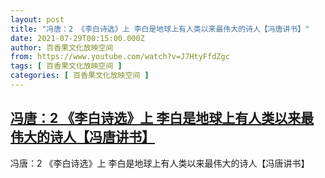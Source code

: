 ```yaml
---
layout: post
title: "冯唐：2 《李白诗选》上 李白是地球上有人类以来最伟大的诗人【冯唐讲书】"
date: 2021-07-29T00:15:00.000Z
author: 百香果文化放映空间
from: https://www.youtube.com/watch?v=J7HtyFfdZgc
tags: [ 百香果文化放映空间 ]
categories: [ 百香果文化放映空间 ]
---
```

<!--1627517700000-->
[冯唐：2 《李白诗选》上 李白是地球上有人类以来最伟大的诗人【冯唐讲书】](https://www.youtube.com/watch?v=J7HtyFfdZgc)
------

<div>
冯唐：2 《李白诗选》上 李白是地球上有人类以来最伟大的诗人【冯唐讲书】
</div>
